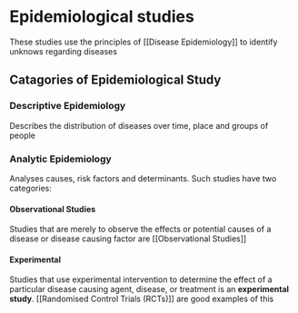 # Epidemiological studies
These studies use the principles of [[Disease Epidemiology]] to identify unknows regarding diseases
## Catagories of Epidemiological Study
### Descriptive Epidemiology
Describes the distribution of diseases over time, place and groups of people
### Analytic Epidemiology
Analyses causes, risk factors and determinants. Such studies have two categories:
#### Observational Studies
Studies that are merely to observe the effects or potential causes of a disease or disease causing factor are [[Observational Studies]]
#### Experimental
Studies that use experimental intervention to determine the effect of a particular disease causing agent, disease, or treatment is an **experimental study**. [[Randomised Control Trials (RCTs)]] are good examples of this